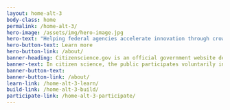 ```yaml
---
layout: home-alt-3
body-class: home
permalink: /home-alt-3/
hero-image: /assets/img/hero-image.jpg
hero-text: "Helping federal agencies accelerate innovation through crowdsourcing and citizen science. "
hero-button-text: Learn more
hero-button-link: /about/
banner-heading: Citizenscience.gov is an official government website designed to accelerate the use of crowdsourcing and citizen science across the U.S. government.
banner-text: In citizen science, the public participates voluntarily in the scientific process, addressing real-world problems.
banner-button-text: 
banner-button-link: /about/
learn-link: /home-alt-3-learn/
build-link: /home-alt-3-build/
participate-link: /home-alt-3-participate/
---
```



